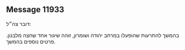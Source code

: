 ## Message 11933

דובר צה״ל:

בהמשך להתרעות שהופעלו במרחב יהודה ושומרון, זוהה שיגור אחד שחצה מלבנון. פרטים נוספים בהמשך.

